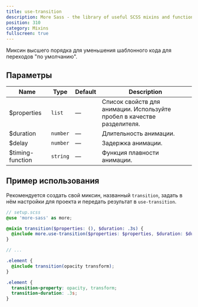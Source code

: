 ```yaml
---
title: use-transition
description: More Sass - the library of useful SCSS mixins and functions.
position: 310
category: Mixins
fullscreen: true
---
```


Миксин высшего порядка для уменьшения шаблонного кода для переходов "по умолчанию".

## Параметры

| Name             | Type     | Default | Description                                                             |
|------------------|----------|---------|-------------------------------------------------------------------------|
| $properties      | `list`   | —       | Список свойств для анимации. Используйте пробел в качестве разделителя. |
| $duration        | `number` | —       | Длительность анимации.                                                  |
| $delay           | `number` | —       | Задержка анимации.                                                      |
| $timing-function | `string` | —       | Функция плавности анимации.                                             |

## Пример использования

Рекомендуется создать свой миксин, названный `transition`, задать в нём настройки для проекта и передать результат в `use-transition`.

<code-group>

  <code-block label="SCSS" active>

  ```scss
  // setup.scss
  @use 'more-sass' as more;

  @mixin transition($properties: (), $duration: .3s) {
    @include more.use-transition($properties: $properties, $duration: $duration);
  }

  // ...

  .element {
    @include transition(opacity transform);
  }
  ```

  </code-block>

  <code-block label="Output">

  ```css
  .element {
    transition-property: opacity, transform;
    transition-duration: .3s;
  }
  ```

  </code-block>

</code-group>
